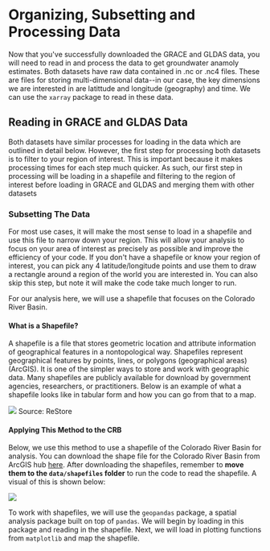 # Organizing, Subsetting and Processing Data

Now that you've successfully downloaded the GRACE and GLDAS data, you will need to read in and process the data to get groundwater anamoly estimates. Both datasets have raw data contained in .nc or .nc4 files. These are files for storing multi-dimensional data--in our case, the key dimensions we are interested in are latittude and longitude (geography) and time. We can use the `xarray` package to read in these data.

## Reading in GRACE and GLDAS Data

Both datasets have similar processes for loading in the data which are outlined in detail below. However, the first step for processing both datasets is to filter to your region of interest. This is important because it makes processing times for each step much quicker. As such, our first step in processing will be loading in a shapefile and filtering to the region of interest before loading in GRACE and GLDAS and merging them with other datasets

### Subsetting The Data 

For most use cases, it will make the most sense to load in a shapefile and use this file to narrow down your region. This will allow your analysis to focus on your area of interest as precisely as possible and improve the efficiency of your code. If you don't have a shapefile or know your region of interest, you can pick any 4 latitude/longitude points and use them to draw a rectangle around a region of the world you are interested in. You can also skip this step, but note it will make the code take much longer to run. 

For our analysis here, we will use a shapefile that focuses on the Colorado River Basin. 

#### What is a Shapefile? 

A shapefile is a file that stores geometric location and attribute information of geographical features in a nontopological way. Shapefiles represent geographical features by points, lines, or polygons (geographical areas) (ArcGIS). It is one of the simpler ways to store and work with geographic data. Many shapefiles are publicly available for download by government agencies, researchers, or practitioners. Below is an example of what a shapefile looks like in tabular form and how you can go from that to a map.

<img src='images/shape%20file%20figure.png'>
Source: ReStore

#### Applying This Method to the CRB 

Below, we use this method to use a shapefile of the Colorado River Basin for analysis. You can download the shape file for the Colorado River Basin from ArcGIS hub [here](https://coloradoriverbasin-lincolninstitute.hub.arcgis.com/datasets/colorado-river-basin-hydrological-boundaries-with-areas-served-by-colorado-river/explore?location=36.244092%2C-110.573590%2C6.00). After downloading the shapefiles, remember to **move them to the `data/shapefiles` folder** to run the code to read the shapefile. A visual of this is shown below: 

<img src='images/CRB_shapefile.png'>

To work with shapefiles, we will use the `geopandas` package, a spatial analysis package built on top of `pandas`. We will begin by loading in this package and reading in the shapefile. Next, we will load in plotting functions from `matplotlib` and map the shapefile. 


